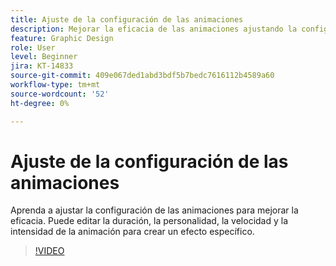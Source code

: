 ```yaml
---
title: Ajuste de la configuración de las animaciones
description: Mejorar la eficacia de las animaciones ajustando la configuración
feature: Graphic Design
role: User
level: Beginner
jira: KT-14833
source-git-commit: 409e067ded1abd3bdf5b7bedc7616112b4589a60
workflow-type: tm+mt
source-wordcount: '52'
ht-degree: 0%

---
```


# Ajuste de la configuración de las animaciones

Aprenda a ajustar la configuración de las animaciones para mejorar la eficacia. Puede editar la duración, la personalidad, la velocidad y la intensidad de la animación para crear un efecto específico.

>[!VIDEO](https://video.tv.adobe.com/v/3426977?quality=12&learn=on&hidetitle=true)
